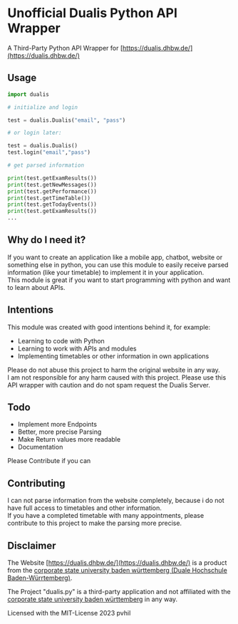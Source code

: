 # Unofficial Dualis Python API Wrapper

A Third-Party Python API Wrapper for [https://dualis.dhbw.de/](https://dualis.dhbw.de/)

## Usage

```python
import dualis

# initialize and login

test = dualis.Dualis("email", "pass")

# or login later:

test = dualis.Dualis()
test.login("email","pass")

# get parsed information

print(test.getExamResults())
print(test.getNewMessages())
print(test.getPerformance())
print(test.getTimeTable())
print(test.getTodayEvents())
print(test.getExamResults())
...
```

## Why do I need it?

If you want to create an application like a mobile app, chatbot, website or something else in python, you can use this module to easily receive parsed information (like your timetable) to implement it in your application.  
This module is great if you want to start programming with python and want to learn about APIs.

## Intentions

This module was created with good intentions behind it, for example:

- Learning to code with Python
- Learning to work with APIs and modules
- Implementing timetables or other information in own applications

Please do not abuse this project to harm the original website in any way.  
I am not responsible for any harm caused with this project. Please use this API wrapper with caution and do not spam request the Dualis Server.

## Todo

- Implement more Endpoints
- Better, more precise Parsing
- Make Return values more readable
- Documentation

Please Contribute if you can

## Contributing

I can not parse information from the website completely, because i do not have full access to timetables and other information.  
If you have a completed timetable with many appointments, please contribute to this project to make the parsing more precise.

## Disclaimer

The Website [https://dualis.dhbw.de/](https://dualis.dhbw.de/) is a product from the [corporate state university baden württemberg (Duale Hochschule Baden-Würrtemberg)](https://www.dhbw.de/english/home).

The Project "dualis.py" is a third-party application and not affiliated with the [corporate state university baden württemberg](https://www.dhbw.de/english/home) in any way.

Licensed with the MIT-License 2023 pvhil
